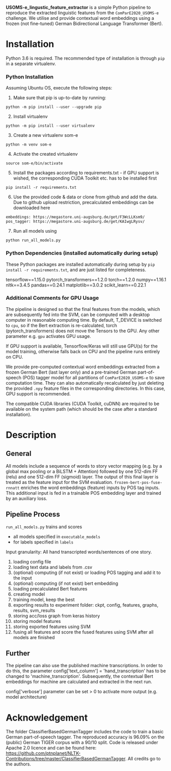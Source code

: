 **USOMS-e_lingustic_feature_extractor** is a simple Python pipeline to reproduce the extracted linguistic features from the `ComParE2020_USOMS-e` challenge. We utilise and provide contextual word embeddings using a frozen (not fine-tuned) German Bidirectional Language Transformer (Bert).

# Installation

Python 3.6 is required. The recommended type of installation is through `pip` in a separate virtualenv. 

### Python Installation

Assuming Ubuntu OS, execute the following steps:

1. Make sure that pip is up-to-date by running:
```
python -m pip install --user --upgrade pip
```
2. Install virtualenv
```
python -m pip install --user virtualenv
```
3. Create a new virtualenv som-e
```
python -m venv som-e
```
4. Activate the created virtualenv
```
source som-e/bin/activate
```
5. Install the packages according to requirements.txt - if GPU support is wished, the corresponding CUDA Toolkit etc. has to be installed first
```
pip install -r requirements.txt
```
6. Use the provided code & data or clone from github and add the data. Due to github upload restriction, precalculated embeddings can be downloaded here
```
embeddings: https://megastore.uni-augsburg.de/get/F3WcLLKsm9/
pos_tagger: https://megastore.uni-augsburg.de/get/KAIwgLRysv/
```
7. Run all models using
```
python run_all_models.py
```

### Python Dependencies (installed automatically during setup)
These Python packages are installed automatically during setup by `pip install -r requirements.txt`, and are just listed for completeness.

tensorflow==1.15.0
pytorch_transformers==1.2.0
torch==1.2.0
numpy==1.16.1
nltk==3.4.5
pandas==0.24.1
matplotlib==3.0.2
scikit_learn==0.22.1

### Additional Comments for GPU Usage

The pipeline is designed so that the final features from the models, which are subsequently fed into the SVM, can be computed with a desktop computer in reasonable computing time. By default, T_DEVICE is switched to `cpu`, so if the Bert extraction is re-calculated, torch (pytorch_transformers) does not move the Tensors to the GPU. Any other parameter e.g. `gpu` activates GPU usage. 

If GPU support is available, Tensorflow/Keras will still use GPU(s) for the model training, otherwise falls back on CPU and the pipeline runs entirely on CPU.

We provide pre-computed contextual word embeddings extracted from a frozen German Bert (last layer only) and a pre-trained German part-of-speech (POS) tagger model for all partitions of `ComParE2020_USOMS-e` to save computation time. They can also automatically recalculated by just deleting the provided `.npy` feature files in the corresponding directories. In this case, GPU support is recommended.

The compatible CUDA libraries (CUDA Toolkit, cuDNN) are required to be available on the system path (which should be the case after a standard installation). 

# Description

## General
All models include a sequence of words to story vector mapping (e.g. by a global max pooling or a BiLSTM + Attention) followed by one 512-dim FF (relu) and one 512-dim FF (sigmoid) layer. The output of this final layer is treated as the feature input for the SVM evaluation. 
`frozen-bert-pos-fuse-rnnatt` enriches the word embeddings (feature) inputs by POS tag inputs. This additional input is fed in a trainable POS embedding layer and trained by an auxiliary loss.

## Pipeline Process 

`run_all_models.py` trains and scores 
- all models specified in `executable_models`
- for labels specified in `labels`

Input granularity: All hand transcripted words/sentences of one story.

1. loading config file
2. loading text data and labels from .csv
3. (optional) computing (if not exist) or loading POS tagging and add it to the input
4. (optional) computing (if not exist) bert embedding
5. loading precalculated Bert features
6. creating model
7. training model, keep the best
8. exporting results to experiment folder: ckpt, config, features, graphs, results, svm_results
9. storing acc/loss graph from keras history
10. storing model features
11. storing exported features using SVM
12. fusing all features and score the fused features using SVM after all models are finished

## Further
The pipeline can also use the published machine transcriptions. In order to do this, the parameter config['text_column'] = 'hand_transcription' has to be changed to 'machine_transcription'. Subsequently, the contextual Bert embeddings for machine are calculated and extracted in the next run.

config['verbose'] parameter can be set > 0 to activate more output (e.g. model architecture)

# Acknowledgement 
The folder ClassifierBasedGermanTagger includes the code to train a basic German part-of-speech tagger. The reproduced accuracy is 96.09% on the (public) German TIGER corpus with a 90/10 split. Code is released under Apache 2.0 licence and can be found here: https://github.com/ptnplanet/NLTK-Contributions/tree/master/ClassifierBasedGermanTagger. All credits go to the authors.
